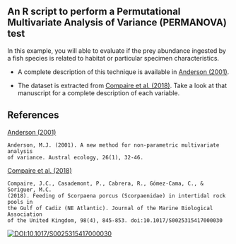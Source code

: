 ## An R script to perform a Permutational Multivariate Analysis of Variance (PERMANOVA) test

In this example, you will able to evaluate if the prey abundance ingested by
a fish species is related to habitat or particular specimen characteristics.

- A complete description of this technique is available in
[Anderson (2001)](https://doi.org/10.1111/j.1442-9993.2001.01070.pp.x).

- The dataset is extracted from 
[Compaire et al. (2018)](https://doi.org/10.1017/S0025315417000030).
Take a look at that manuscript for a complete description of each variable.

## References
[Anderson (2001)](https://doi.org/10.1111/j.1442-9993.2001.01070.pp.x)
```
Anderson, M.J. (2001). A new method for non‐parametric multivariate analysis
of variance. Austral ecology, 26(1), 32-46.
```

[Compaire et al. (2018)](https://doi.org/10.1017/S0025315417000030) 
```
Compaire, J.C., Casademont, P., Cabrera, R., Gómez-Cama, C., & Soriguer, M.C. 
(2018). Feeding of Scorpaena porcus (Scorpaenidae) in intertidal rock pools in 
the Gulf of Cadiz (NE Atlantic). Journal of the Marine Biological Association 
of the United Kingdom, 98(4), 845-853. doi:10.1017/S0025315417000030
````
[![DOI:10.1017/S0025315417000030](http://img.shields.io/badge/DOI-10.1017/S0025315417000030-5281ac.svg)](https://doi.org/10.1017/S0025315417000030)
